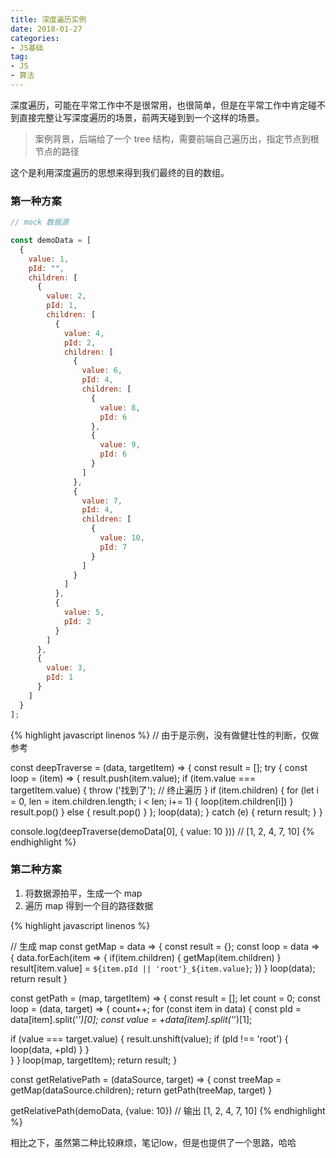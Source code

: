```yaml
---
title: 深度遍历实例
date: 2018-01-27
categories:
- JS基础
tag: 
- JS
- 算法
---
```


深度遍历，可能在平常工作中不是很常用，也很简单，但是在平常工作中肯定碰不到直接完整让写深度遍历的场景，前两天碰到到一个这样的场景。

> 案例背景，后端给了一个 tree 结构，需要前端自己遍历出，指定节点到根节点的路径

这个是利用深度遍历的思想来得到我们最终的目的数组。

### 第一种方案

```js
// mock 数据源

const demoData = [
  {
    value: 1,
    pId: "",
    children: [
      {
        value: 2,
        pId: 1,
        children: [
          {
            value: 4,
            pId: 2,
            children: [
              {
                value: 6,
                pId: 4,
                children: [
                  {
                    value: 8,
                    pId: 6
                  },
                  {
                    value: 9,
                    pId: 6
                  }
                ]
              },
              {
                value: 7,
                pId: 4,
                children: [
                  {
                    value: 10,
                    pId: 7
                  }
                ]
              }
            ]
          },
          {
            value: 5,
            pId: 2
          }
        ]
      },
      {
        value: 3,
        pId: 1
      }
    ]
  }
];
```

{% highlight javascript linenos %}
// 由于是示例，没有做健壮性的判断，仅做参考

const deepTraverse = (data, targetItem) => {
const result = [];
try {
const loop = (item) => {
result.push(item.value);
if (item.value === targetItem.value) {
throw ('找到了'); // 终止遍历
}
if (item.children) {
for (let i = 0, len = item.children.length; i < len; i+= 1) {
loop(item.children[i])
}
result.pop()
} else {
result.pop()
}
};
loop(data);
} catch (e) {
return result;
}
}

console.log(deepTraverse(demoData[0], { value: 10 })) // [1, 2, 4, 7, 10]
{% endhighlight %}

### 第二种方案

1. 将数据源拍平，生成一个 map
2. 遍历 map 得到一个目的路径数据

{% highlight javascript linenos %}

// 生成 map
const getMap = data => {
const result = {};
const loop = data => {
data.forEach(item => {
if(item.children) {
getMap(item.children)
}
result[item.value] = `${item.pId || 'root'}_${item.value}`;
})
}
loop(data);
return result
}

const getPath = (map, targetItem) => {
const result = [];
let count = 0;
const loop = (data, target) => {
count++;
for (const item in data) {
const pId = data[item].split('_')[0];
const value = +data[item].split('_')[1];

if (value === target.value) {
result.unshift(value);
if (pId !== 'root') {
loop(data, +pId)
}
}  
 }
}
loop(map, targetItem);
return result;
}

const getRelativePath = (dataSource, target) => {
const treeMap = getMap(dataSource.children);
return getPath(treeMap, target)
}

getRelativePath(demoData, {value: 10}) // 输出 [1, 2, 4, 7, 10]
{% endhighlight %}

相比之下，虽然第二种比较麻烦，笔记low，但是也提供了一个思路，哈哈
